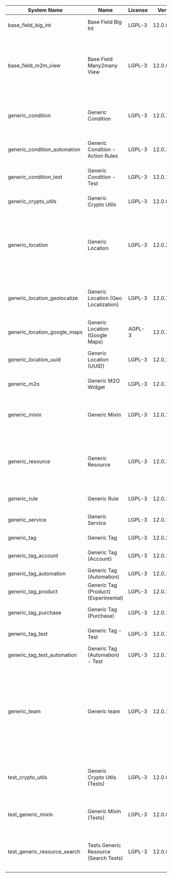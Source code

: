 | System Name | Name | License | Version | Summary | Price |
|---|---|---|---|---|---|
| base_field_big_int | Base Field Big Int | LGPL-3 | 12.0.0.6.0 | BigInt field implementation for Odoo |  |
| base_field_m2m_view | Base Field Many2many View | LGPL-3 | 12.0.0.6.0 | Adds Many2manyView field implementation for Odoo. Useful in cases when m2m relation computed via Postgresql View |  |
| generic_condition | Generic Condition | LGPL-3 | 12.0.1.22.0 | Create generic conditions on which you         can program some logic in Odoo objects |  |
| generic_condition_automation | Generic Condition - Action Rules | LGPL-3 | 12.0.1.5.0 | Generic Conditions (Integration with Action Rules) |  |
| generic_condition_test | Generic Condition - Test | LGPL-3 | 12.0.1.12.0 | Generic Conditions - Tests (do not install manualy) |  |
| generic_crypto_utils | Generic Crypto Utils | LGPL-3 | 12.0.0.8.0 | Technical utils to add encryption to other addons |  |
| generic_location | Generic Location | LGPL-3 | 12.0.2.11.0 | Allows you to make an abstract description of the         objects location relative to the general location         (for example: house3 -> office5 -> room2 -> table5) |  |
| generic_location_geolocalize | Generic Location (Geo Localization) | LGPL-3 | 12.0.1.11.0 | Generic Location (Automaticaly determine geo coordinates         for location by its address) |  |
| generic_location_google_maps | Generic Location (Google Maps) | AGPL-3 | 12.0.1.8.0 | Generic Location (View locations on google maps) |  |
| generic_location_uuid | Generic Location (UUID) | LGPL-3 | 12.0.1.8.0 | Generic Location (Add UUID to generic locations) |  |
| generic_m2o | Generic M2O Widget | LGPL-3 | 12.0.1.9.0 | Generic Many2one widget |  |
| generic_mixin | Generic Mixin | LGPL-3 | 12.0.1.81.0 | Technical module with generic mixins, that may help to build other modules |  |
| generic_resource | Generic Resource | LGPL-3 | 12.0.1.50.0 | Provides the ability to create and categorize         various resources that can be used in other Odoo modules. |  |
| generic_rule | Generic Rule | LGPL-3 | 12.0.1.9.0 | Adds new top-level menu 'rules' |  |
| generic_service | Generic Service | LGPL-3 | 12.0.1.30.0 | Create and manage service catalog |  |
| generic_tag | Generic Tag | LGPL-3 | 12.0.2.15.0 | Generic tag management. |  |
| generic_tag_account | Generic Tag (Account) | LGPL-3 | 12.0.1.6.0 | Generic tag integration with account addon |  |
| generic_tag_automation | Generic Tag (Automation) | LGPL-3 | 12.0.1.6.0 |  |  |
| generic_tag_product | Generic Tag (Product) (Experimental) | LGPL-3 | 12.0.1.6.0 | Generic tag integration with product addon |  |
| generic_tag_purchase | Generic Tag (Purchase) | LGPL-3 | 12.0.1.6.0 | Generic tag integration with purchase addon |  |
| generic_tag_test | Generic Tag - Test | LGPL-3 | 12.0.1.8.0 | Generic Tag - Tests (do not install manualy) |  |
| generic_tag_test_automation | Generic Tag (Automation) - Test | LGPL-3 | 12.0.1.5.0 |  |  |
| generic_team | Generic team | LGPL-3 | 12.0.1.21.0 | With this module you can create teams and add         users to them, which allows you to perform group         actions (such as assigning a responsible team         instead of one person) while working with Odoo applications. |  |
| test_crypto_utils | Generic Crypto Utils (Tests) | LGPL-3 | 12.0.0.13.0 | Technical module that have to be used to test Generic Crypto Utils module |  |
| test_generic_mixin | Generic Mixin (Tests) | LGPL-3 | 12.0.0.23.0 | Technical module that have to be used to test Generic Mixin module |  |
| test_generic_resource_search | Tests Generic Resource (Search Tests) | LGPL-3 | 12.0.0.4.0 | Technical module that have to be used to test Generic Resource search cases |  |
